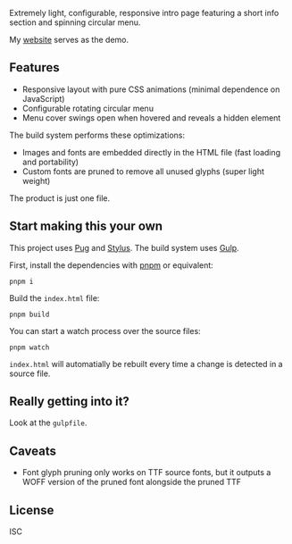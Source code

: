Extremely light, configurable, responsive intro page featuring a short info section and spinning circular menu.

My [website](https://git.io/specious) serves as the demo.

## Features

* Responsive layout with pure CSS animations (minimal dependence on JavaScript)
* Configurable rotating circular menu
* Menu cover swings open when hovered and reveals a hidden element

The build system performs these optimizations:

* Images and fonts are embedded directly in the HTML file (fast loading and portability)
* Custom fonts are pruned to remove all unused glyphs (super light weight)

The product is just one file.

## Start making this your own

This project uses [Pug](https://pugjs.org/) and [Stylus](http://stylus-lang.com/). The build system uses [Gulp](https://gulpjs.com/).

First, install the dependencies with [pnpm](https://pnpm.io/) or equivalent:

```
pnpm i
```

Build the `index.html` file:

```
pnpm build
```

You can start a watch process over the source files:

```
pnpm watch
```

`index.html` will automatially be rebuilt every time a change is detected in a source file.

## Really getting into it?

Look at the `gulpfile`.

## Caveats

- Font glyph pruning only works on TTF source fonts, but it outputs a WOFF version of the pruned font alongside the pruned TTF

## License

ISC